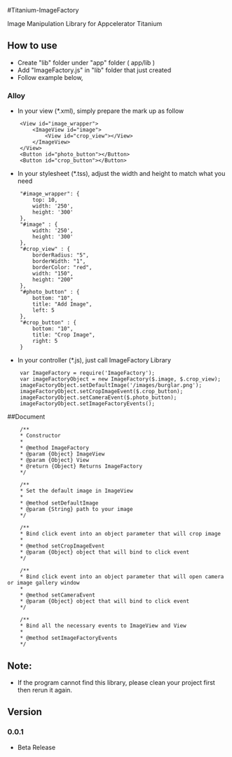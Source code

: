 #Titanium-ImageFactory

Image Manipulation Library for Appcelerator Titanium

## How to use

* Create "lib" folder under "app" folder ( app/lib )
* Add "ImageFactory.js" in "lib" folder that just created
* Follow example below,

### Alloy
* In your view (*.xml), simply prepare the mark up as follow

```
	<View id="image_wrapper">
		<ImageView id="image">
			<View id="crop_view"></View>
        </ImageView>
    </View>
    <Button id="photo_button"></Button>
	<Button id="crop_button"></Button>
```

* In your stylesheet (*.tss), adjust the width and height to match what you need

```
	"#image_wrapper": {
		top: 10,
		width: '250',
		height: '300'
	},
	"#image" : {
		width: '250',
		height: '300'
	},
	"#crop_view" : {
		borderRadius: "5",
		borderWidth: "1",
		borderColor: "red",
		width: "150",
		height: "200"
	},
	"#photo_button" : {
		bottom: "10",
		title: "Add Image",
		left: 5
	},
	"#crop_button" : {
		bottom: "10",
		title: "Crop Image",
		right: 5
	}
```

* In your controller (*.js), just call ImageFactory Library

```
	var ImageFactory = require('ImageFactory');
	var imageFactoryObject = new ImageFactory($.image, $.crop_view);
	imageFactoryObject.setDefaultImage('/images/burglar.png');
	imageFactoryObject.setCropImageEvent($.crop_button);
	imageFactoryObject.setCameraEvent($.photo_button);
	imageFactoryObject.setImageFactoryEvents();
```

##Document

```
	/**
	* Constructor
	*
	* @method ImageFactory
	* @param {Object} ImageView
	* @param {Object} View
	* @return {Object} Returns ImageFactory
	*/

	/**
	* Set the default image in ImageView
	*
	* @method setDefaultImage
	* @param {String} path to your image
	*/

	/**
	* Bind click event into an object parameter that will crop image
	*
	* @method setCropImageEvent
	* @param {Object} object that will bind to click event
	*/

	/**
	* Bind click event into an object parameter that will open camera or image gallery window
	*
	* @method setCameraEvent
	* @param {Object} object that will bind to click event
	*/

	/**
	* Bind all the necessary events to ImageView and View
	*
	* @method setImageFactoryEvents
	*/
```

## Note:

* If the program cannot find this library, please clean your project first then rerun it again.

## Version

### 0.0.1
* Beta Release